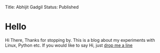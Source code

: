 Title: Abhijit Gadgil
Status: Published

# Hello

Hi There, Thanks for stopping by. This is a blog about my experiments with Linux, Python etc. If you would like to say Hi, just [drop me a line](/pages/contact.html)
